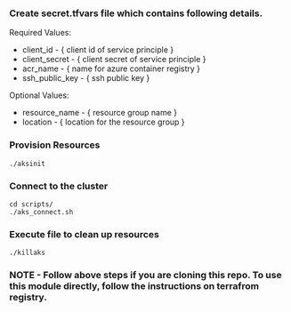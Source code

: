 ### Create secret.tfvars file which contains following details.
Required Values: 
- client_id - { client id of service principle }
- client_secret - { client secret of service principle }
- acr_name - { name for azure container registry }
- ssh_public_key - { ssh public key }

Optional Values:
- resource_name - { resource group name }
- location - { location for the resource group }

### Provision Resources 

```
./aksinit
```

### Connect to the cluster

```
cd scripts/
./aks_connect.sh
```

### Execute file to clean up resources

```
./killaks
```

### NOTE - Follow above steps if you are cloning this repo. To use this module directly, follow the instructions on terrafrom registry.